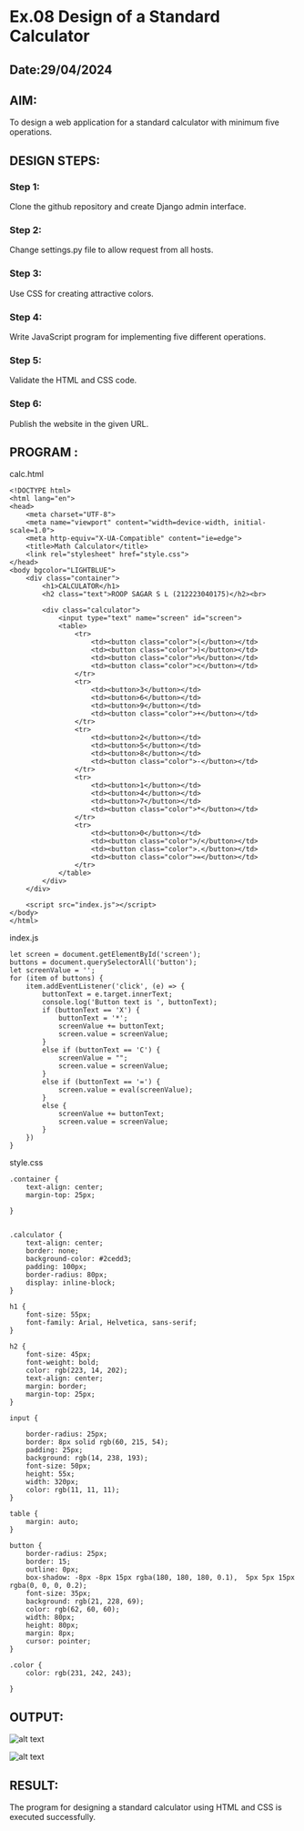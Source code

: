 # Ex.08 Design of a Standard Calculator
## Date:29/04/2024

## AIM:
To design a web application for a standard calculator with minimum five operations.

## DESIGN STEPS:

### Step 1:
Clone the github repository and create Django admin interface.

### Step 2:
Change settings.py file to allow request from all hosts.

### Step 3:
Use CSS for creating attractive colors.

### Step 4:
Write JavaScript program for implementing five different operations.

### Step 5:
Validate the HTML and CSS code.

### Step 6:
Publish the website in the given URL.

## PROGRAM :
calc.html
```
<!DOCTYPE html>
<html lang="en">
<head>
    <meta charset="UTF-8">
    <meta name="viewport" content="width=device-width, initial-scale=1.0">
    <meta http-equiv="X-UA-Compatible" content="ie=edge">
    <title>Math Calculator</title>
    <link rel="stylesheet" href="style.css">
</head>
<body bgcolor="LIGHTBLUE">
    <div class="container">
        <h1>CALCULATOR</h1>
        <h2 class="text">ROOP SAGAR S L (212223040175)</h2><br>

        <div class="calculator">
            <input type="text" name="screen" id="screen">
            <table>
                <tr>
                    <td><button class="color">(</button></td>
                    <td><button class="color">)</button></td>
                    <td><button class="color">%</button></td>
                    <td><button class="color">c</button></td>
                </tr>
                <tr>
                    <td><button>3</button></td>
                    <td><button>6</button></td>
                    <td><button>9</button></td>
                    <td><button class="color">+</button></td>
                </tr>
                <tr>
                    <td><button>2</button></td>
                    <td><button>5</button></td>
                    <td><button>8</button></td>
                    <td><button class="color">-</button></td>
                </tr>
                <tr>
                    <td><button>1</button></td>
                    <td><button>4</button></td>
                    <td><button>7</button></td>
                    <td><button class="color">*</button></td>
                </tr>
                <tr>
                    <td><button>0</button></td>
                    <td><button class="color">/</button></td>
                    <td><button class="color">.</button></td>
                    <td><button class="color">=</button></td>
                </tr>
            </table>
        </div>
    </div>

    <script src="index.js"></script>
</body>
</html>
```

index.js
```
let screen = document.getElementById('screen');
buttons = document.querySelectorAll('button');
let screenValue = '';
for (item of buttons) {
    item.addEventListener('click', (e) => {
        buttonText = e.target.innerText;
        console.log('Button text is ', buttonText);
        if (buttonText == 'X') {
            buttonText = '*';
            screenValue += buttonText;
            screen.value = screenValue;
        }
        else if (buttonText == 'C') {
            screenValue = "";
            screen.value = screenValue;
        }
        else if (buttonText == '=') {
            screen.value = eval(screenValue);
        }
        else {
            screenValue += buttonText;
            screen.value = screenValue;
        }
    })
}
```
style.css
```
.container {
    text-align: center;
    margin-top: 25px;
    
}


.calculator {
    text-align: center;
    border: none;
    background-color: #2cedd3;
    padding: 100px;
    border-radius: 80px;
    display: inline-block;
}

h1 {
    font-size: 55px;
    font-family: Arial, Helvetica, sans-serif;
}

h2 {
    font-size: 45px;
    font-weight: bold;
    color: rgb(223, 14, 202);
    text-align: center;
    margin: border;
    margin-top: 25px;
}

input {

    border-radius: 25px;
    border: 8px solid rgb(60, 215, 54);
    padding: 25px;
    background: rgb(14, 238, 193);
    font-size: 50px;
    height: 55x;
    width: 320px;
    color: rgb(11, 11, 11);
}

table {
    margin: auto;
}

button {
    border-radius: 25px;
    border: 15;
    outline: 0px;
    box-shadow: -8px -8px 15px rgba(180, 180, 180, 0.1),  5px 5px 15px rgba(0, 0, 0, 0.2);
    font-size: 35px;
    background: rgb(21, 228, 69);
    color: rgb(62, 60, 60);
    width: 80px;
    height: 80px;
    margin: 8px;
    cursor: pointer;
}

.color {
    color: rgb(231, 242, 243);
    
}
```

## OUTPUT:

![alt text](<Screenshot 2024-04-29 190933.png>)

![alt text](<Screenshot 2024-04-29 191100.png>)

## RESULT:
The program for designing a standard calculator using HTML and CSS is executed successfully.
